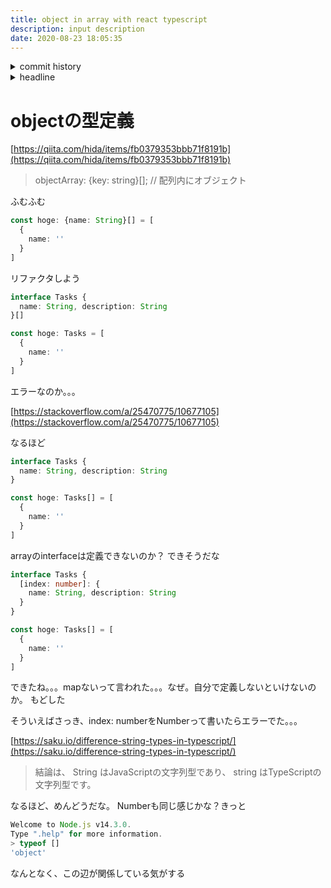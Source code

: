 ```yaml
---
title: object in array with react typescript
description: input description
date: 2020-08-23 18:05:35
---
```

<!-- history area start -->
<details><summary>commit history</summary><div><ol>

</ol></div></details>
<!-- history area end -->
<!-- toc area start -->
<details><summary>headline</summary><div>
<!-- START doctoc generated TOC please keep comment here to allow auto update -->
<!-- DON'T EDIT THIS SECTION, INSTEAD RE-RUN doctoc TO UPDATE -->


- [objectの型定義](#object%E3%81%AE%E5%9E%8B%E5%AE%9A%E7%BE%A9)

<!-- END doctoc generated TOC please keep comment here to allow auto update -->

</div></details>

<!-- toc area end -->

# objectの型定義
[https://qiita.com/hida/items/fb0379353bbb71f8191b](https://qiita.com/hida/items/fb0379353bbb71f8191b)

> objectArray: {key: string}[];             // 配列内にオブジェクト

ふむふむ

```typescript
const hoge: {name: String}[] = [
  {
    name: ''
  }
]
```

リファクタしよう

```typescript
interface Tasks {
  name: String, description: String
}[]

const hoge: Tasks = [
  {
    name: ''
  }
]
```

エラーなのか。。。

[https://stackoverflow.com/a/25470775/10677105](https://stackoverflow.com/a/25470775/10677105)

なるほど

```typescript
interface Tasks {
  name: String, description: String
}

const hoge: Tasks[] = [
  {
    name: ''
  }
]
```

arrayのinterfaceは定義できないのか？
できそうだな

```typescript
interface Tasks {
  [index: number]: {
    name: String, description: String
  }
}

const hoge: Tasks[] = [
  {
    name: ''
  }
]
```

できたね。。。mapないって言われた。。。なぜ。自分で定義しないといけないのか。
もどした

そういえばさっき、index: numberをNumberって書いたらエラーでた。。。

[https://saku.io/difference-string-types-in-typescript/](https://saku.io/difference-string-types-in-typescript/)
> 結論は、 String はJavaScriptの文字列型であり、 string はTypeScriptの文字列型です。

なるほど、めんどうだな。
Numberも同じ感じかな？きっと

```javascript
Welcome to Node.js v14.3.0.
Type ".help" for more information.
> typeof []
'object'
```

なんとなく、この辺が関係している気がする
